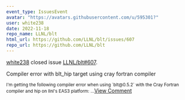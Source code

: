 ```yaml
---
event_type: IssuesEvent
avatar: "https://avatars.githubusercontent.com/u/595301?"
user: white238
date: 2022-11-18
repo_name: LLNL/blt
html_url: https://github.com/LLNL/blt/issues/607
repo_url: https://github.com/LLNL/blt
---
```


<a href='https://github.com/white238' target='_blank'>white238</a> closed issue <a href='https://github.com/LLNL/blt/issues/607' target='_blank'>LLNL/blt#607</a>.

<p>Compiler error with blt_hip target using cray fortran compiler</p><small>I'm getting the following compiler error when using `blt@0.5.2` with the Cray Fortran compiler and hip on llnl's EAS3 platform:...</small><a href='https://github.com/LLNL/blt/issues/607' target='_blank'>View Comment</a>